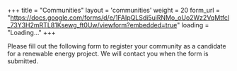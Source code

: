 +++
title = "Communities"
layout = 'communities'
weight = 20
form_url = "https://docs.google.com/forms/d/e/1FAIpQLSdi5uiRNMo_oUo2Wz2VqMtfcl_73Y3H2mRTL81Ksewg_ft0Uw/viewform?embedded=true"
loading = "Loading…"
+++

Please fill out the following form to register your community as a candidate for a renewable energy project. We will contact you when the form is submitted.
